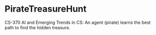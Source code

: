 # PirateTreasureHunt
CS-370 AI and Emerging Trends in CS: An agent (pirate) learns the best path to find the hidden treasure. 
